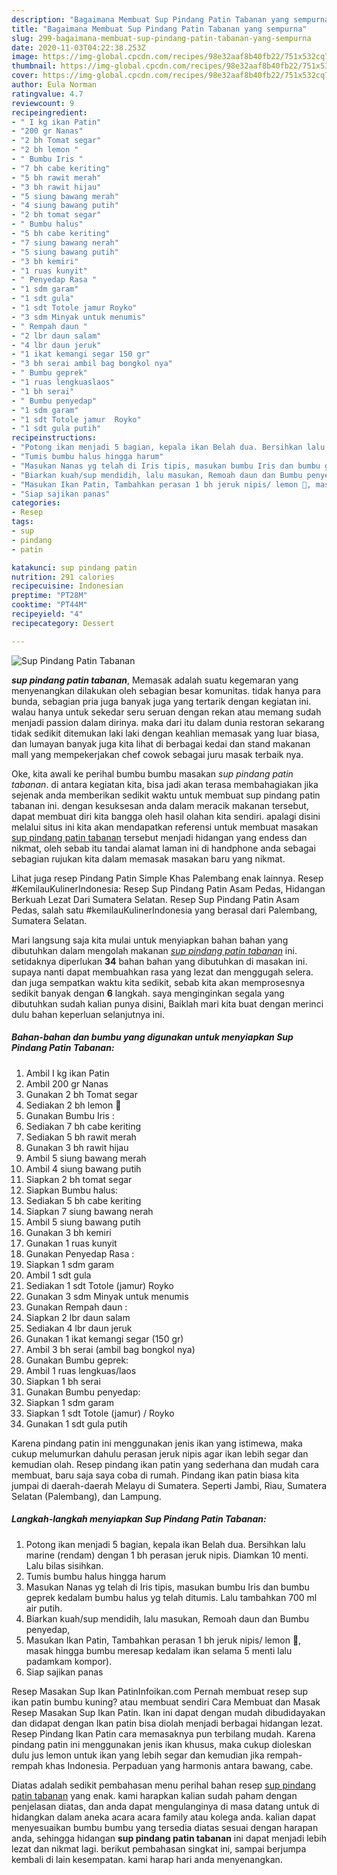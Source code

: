 ```yaml
---
description: "Bagaimana Membuat Sup Pindang Patin Tabanan yang sempurna"
title: "Bagaimana Membuat Sup Pindang Patin Tabanan yang sempurna"
slug: 299-bagaimana-membuat-sup-pindang-patin-tabanan-yang-sempurna
date: 2020-11-03T04:22:38.253Z
image: https://img-global.cpcdn.com/recipes/98e32aaf8b40fb22/751x532cq70/sup-pindang-patin-tabanan-foto-resep-utama.jpg
thumbnail: https://img-global.cpcdn.com/recipes/98e32aaf8b40fb22/751x532cq70/sup-pindang-patin-tabanan-foto-resep-utama.jpg
cover: https://img-global.cpcdn.com/recipes/98e32aaf8b40fb22/751x532cq70/sup-pindang-patin-tabanan-foto-resep-utama.jpg
author: Eula Norman
ratingvalue: 4.7
reviewcount: 9
recipeingredient:
- " I kg ikan Patin"
- "200 gr Nanas"
- "2 bh Tomat segar"
- "2 bh lemon "
- " Bumbu Iris "
- "7 bh cabe keriting"
- "5 bh rawit merah"
- "3 bh rawit hijau"
- "5 siung bawang merah"
- "4 siung bawang putih"
- "2 bh tomat segar"
- " Bumbu halus"
- "5 bh cabe keriting"
- "7 siung bawang nerah"
- "5 siung bawang putih"
- "3 bh kemiri"
- "1 ruas kunyit"
- " Penyedap Rasa "
- "1 sdm garam"
- "1 sdt gula"
- "1 sdt Totole jamur Royko"
- "3 sdm Minyak untuk menumis"
- " Rempah daun "
- "2 lbr daun salam"
- "4 lbr daun jeruk"
- "1 ikat kemangi segar 150 gr"
- "3 bh serai ambil bag bongkol nya"
- " Bumbu geprek"
- "1 ruas lengkuaslaos"
- "1 bh serai"
- " Bumbu penyedap"
- "1 sdm garam"
- "1 sdt Totole jamur  Royko"
- "1 sdt gula putih"
recipeinstructions:
- "Potong ikan menjadi 5 bagian, kepala ikan Belah dua. Bersihkan lalu marine (rendam) dengan 1 bh perasan jeruk nipis. Diamkan 10 menti. Lalu bilas sisihkan."
- "Tumis bumbu halus hingga harum"
- "Masukan Nanas yg telah di Iris tipis, masukan bumbu Iris dan bumbu geprek kedalam bumbu halus yg telah ditumis. Lalu tambahkan 700 ml air putih."
- "Biarkan kuah/sup mendidih, lalu masukan, Remoah daun dan Bumbu penyedap,"
- "Masukan Ikan Patin, Tambahkan perasan 1 bh jeruk nipis/ lemon 🍋, masak hingga bumbu meresap kedalam ikan selama 5 menti lalu padamkam kompor)."
- "Siap sajikan panas"
categories:
- Resep
tags:
- sup
- pindang
- patin

katakunci: sup pindang patin 
nutrition: 291 calories
recipecuisine: Indonesian
preptime: "PT28M"
cooktime: "PT44M"
recipeyield: "4"
recipecategory: Dessert

---
```



![Sup Pindang Patin Tabanan](https://img-global.cpcdn.com/recipes/98e32aaf8b40fb22/751x532cq70/sup-pindang-patin-tabanan-foto-resep-utama.jpg)

<b><i>sup pindang patin tabanan</i></b>, Memasak adalah suatu kegemaran yang menyenangkan dilakukan oleh sebagian besar komunitas. tidak hanya para bunda, sebagian pria juga banyak juga yang tertarik dengan kegiatan ini. walau hanya untuk sekedar seru seruan dengan rekan atau memang sudah menjadi passion dalam dirinya. maka dari itu dalam dunia restoran sekarang tidak sedikit ditemukan laki laki dengan keahlian memasak yang luar biasa, dan lumayan banyak juga kita lihat di berbagai kedai dan stand makanan mall yang mempekerjakan chef cowok sebagai juru masak terbaik nya.

Oke, kita awali ke perihal bumbu bumbu masakan <i>sup pindang patin tabanan</i>. di antara kegiatan kita, bisa jadi akan terasa membahagiakan jika sejenak anda memberikan sedikit waktu untuk membuat sup pindang patin tabanan ini. dengan kesuksesan anda dalam meracik makanan tersebut, dapat membuat diri kita bangga oleh hasil olahan kita sendiri. apalagi disini melalui situs ini kita akan mendapatkan referensi untuk membuat masakan <u>sup pindang patin tabanan</u> tersebut menjadi hidangan yang endess dan nikmat, oleh sebab itu tandai alamat laman ini di handphone anda sebagai sebagian rujukan kita dalam memasak masakan baru yang nikmat.

Lihat juga resep Pindang Patin Simple Khas Palembang enak lainnya. Resep #KemilauKulinerIndonesia: Resep Sup Pindang Patin Asam Pedas, Hidangan Berkuah Lezat Dari Sumatera Selatan. Resep Sup Pindang Patin Asam Pedas, salah satu #kemilauKulinerIndonesia yang berasal dari Palembang, Sumatera Selatan.


Mari langsung saja kita mulai untuk menyiapkan bahan bahan yang dibutuhkan dalam mengolah makanan <u><i>sup pindang patin tabanan</i></u> ini. setidaknya diperlukan <b>34</b> bahan bahan yang dibutuhkan di masakan ini. supaya nanti dapat membuahkan rasa yang lezat dan menggugah selera. dan juga sempatkan waktu kita sedikit, sebab kita akan memprosesnya sedikit banyak dengan <b>6</b> langkah. saya menginginkan segala yang dibutuhkan sudah kalian punya disini, Baiklah mari kita buat dengan merinci dulu bahan keperluan selanjutnya ini.

<!--inarticleads1-->

##### Bahan-bahan dan bumbu yang digunakan untuk menyiapkan Sup Pindang Patin Tabanan:

1. Ambil  I kg ikan Patin
1. Ambil 200 gr Nanas
1. Gunakan 2 bh Tomat segar
1. Sediakan 2 bh lemon 🍋
1. Gunakan  Bumbu Iris :
1. Sediakan 7 bh cabe keriting
1. Sediakan 5 bh rawit merah
1. Gunakan 3 bh rawit hijau
1. Ambil 5 siung bawang merah
1. Ambil 4 siung bawang putih
1. Siapkan 2 bh tomat segar
1. Siapkan  Bumbu halus:
1. Sediakan 5 bh cabe keriting
1. Siapkan 7 siung bawang nerah
1. Ambil 5 siung bawang putih
1. Gunakan 3 bh kemiri
1. Gunakan 1 ruas kunyit
1. Gunakan  Penyedap Rasa :
1. Siapkan 1 sdm garam
1. Ambil 1 sdt gula
1. Sediakan 1 sdt Totole (jamur) Royko
1. Gunakan 3 sdm Minyak untuk menumis
1. Gunakan  Rempah daun :
1. Siapkan 2 lbr daun salam
1. Sediakan 4 lbr daun jeruk
1. Gunakan 1 ikat kemangi segar (150 gr)
1. Ambil 3 bh serai (ambil bag bongkol nya)
1. Gunakan  Bumbu geprek:
1. Ambil 1 ruas lengkuas/laos
1. Siapkan 1 bh serai
1. Gunakan  Bumbu penyedap:
1. Siapkan 1 sdm garam
1. Siapkan 1 sdt Totole (jamur) / Royko
1. Gunakan 1 sdt gula putih


Karena pindang patin ini menggunakan jenis ikan yang istimewa, maka cukup melumurkan dahulu perasan jeruk nipis agar ikan lebih segar dan kemudian olah. Resep pindang ikan patin yang sederhana dan mudah cara membuat, baru saja saya coba di rumah. Pindang ikan patin biasa kita jumpai di daerah-daerah Melayu di Sumatera. Seperti Jambi, Riau, Sumatera Selatan (Palembang), dan Lampung. 

<!--inarticleads2-->

##### Langkah-langkah menyiapkan Sup Pindang Patin Tabanan:

1. Potong ikan menjadi 5 bagian, kepala ikan Belah dua. Bersihkan lalu marine (rendam) dengan 1 bh perasan jeruk nipis. Diamkan 10 menti. Lalu bilas sisihkan.
1. Tumis bumbu halus hingga harum
1. Masukan Nanas yg telah di Iris tipis, masukan bumbu Iris dan bumbu geprek kedalam bumbu halus yg telah ditumis. Lalu tambahkan 700 ml air putih.
1. Biarkan kuah/sup mendidih, lalu masukan, Remoah daun dan Bumbu penyedap,
1. Masukan Ikan Patin, Tambahkan perasan 1 bh jeruk nipis/ lemon 🍋, masak hingga bumbu meresap kedalam ikan selama 5 menti lalu padamkam kompor).
1. Siap sajikan panas


Resep Masakan Sup Ikan PatinInfoikan.com Pernah membuat resep sup ikan patin bumbu kuning? atau membuat sendiri Cara Membuat dan Masak Resep Masakan Sup Ikan Patin. Ikan ini dapat dengan mudah dibudidayakan dan didapat dengan Ikan patin bisa diolah menjadi berbagai hidangan lezat. Resep Pindang Ikan Patin cara memasaknya pun terbilang mudah. Karena pindang patin ini menggunakan jenis ikan khusus, maka cukup dioleskan dulu jus lemon untuk ikan yang lebih segar dan kemudian jika rempah-rempah khas Indonesia. Perpaduan yang harmonis antara bawang, cabe. 

Diatas adalah sedikit pembahasan menu perihal bahan resep <u>sup pindang patin tabanan</u> yang enak. kami harapkan kalian sudah paham dengan penjelasan diatas, dan anda dapat mengulanginya di masa datang untuk di hidangkan dalam aneka acara acara family atau kolega anda. kalian dapat menyesuaikan bumbu bumbu yang tersedia diatas sesuai dengan harapan anda, sehingga hidangan <b>sup pindang patin tabanan</b> ini dapat menjadi lebih lezat dan nikmat lagi. berikut pembahasan singkat ini, sampai berjumpa kembali di lain kesempatan. kami harap hari anda menyenangkan.
